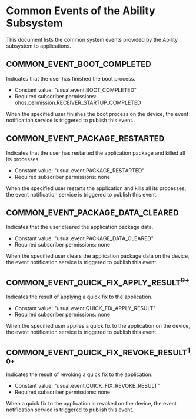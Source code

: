 # Common Events of the Ability Subsystem
This document lists the common system events provided by the Ability subsystem to applications.

## COMMON_EVENT_BOOT_COMPLETED

Indicates that the user has finished the boot process.

- Constant value: "usual.event.BOOT_COMPLETED"
- Required subscriber permissions: ohos.permission.RECEIVER_STARTUP_COMPLETED

When the specified user finishes the boot process on the device, the event notification service is triggered to publish this event.

## COMMON_EVENT_PACKAGE_RESTARTED

Indicates that the user has restarted the application package and killed all its processes.

- Constant value: "usual.event.PACKAGE_RESTARTED"
- Required subscriber permissions: none

When the specified user restarts the application and kills all its processes, the event notification service is triggered to publish this event.

## COMMON_EVENT_PACKAGE_DATA_CLEARED

Indicates that the user cleared the application package data.

- Constant value: "usual.event.PACKAGE_DATA_CLEARED"
- Required subscriber permissions: none

When the specified user clears the application package data on the device, the event notification service is triggered to publish this event.

## COMMON_EVENT_QUICK_FIX_APPLY_RESULT<sup>9+</sup>

Indicates the result of applying a quick fix to the application.

- Constant value: "usual.event.QUICK_FIX_APPLY_RESULT"
- Required subscriber permissions: none

When the specified user applies a quick fix to the application on the device, the event notification service is triggered to publish this event.

## COMMON_EVENT_QUICK_FIX_REVOKE_RESULT<sup>10+</sup>

Indicates the result of revoking a quick fix to the application.

- Constant value: "usual.event.QUICK_FIX_REVOKE_RESULT"
- Required subscriber permissions: none

When a quick fix to the application is revoked on the device, the event notification service is triggered to publish this event.
